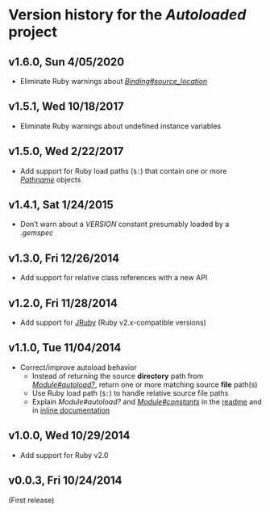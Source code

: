 # Version history for the _Autoloaded_ project

## <a name="v1.6.0"></a>v1.6.0, Sun 4/05/2020

* Eliminate Ruby warnings about
  [_Binding#source_location_][Ruby-Core-Binding-source_location]

## <a name="v1.5.1"></a>v1.5.1, Wed 10/18/2017

* Eliminate Ruby warnings about undefined instance variables

## <a name="v1.5.0"></a>v1.5.0, Wed 2/22/2017

* Add support for Ruby load paths (`$:`) that contain one or more
  [_Pathname_][Ruby-Stdlib-Pathname] objects

## <a name="v1.4.1"></a>v1.4.1, Sat 1/24/2015

* Don’t warn about a _VERSION_ constant presumably loaded by a _.gemspec_

## <a name="v1.3.0"></a>v1.3.0, Fri 12/26/2014

* Add support for relative class references with a new API

## <a name="v1.2.0"></a>v1.2.0, Fri 11/28/2014

* Add support for [JRuby][JRuby] (Ruby v2.x-compatible versions)

## <a name="v1.1.0"></a>v1.1.0, Tue 11/04/2014

* Correct/improve autoload behavior
  * Instead of returning the source **directory** path from
    [_Module#autoload?_][Ruby-Core-Module-autoload], return one or more matching
    source **file** path(s)
  * Use Ruby load path (`$:`) to handle relative source file paths
  * Explain _Module#autoload?_ and
    [_Module#constants_][Ruby-Core-Module-constants] in the [readme][readme] and
    in [inline documentation][inline-documentation]

## <a name="v1.0.0"></a>v1.0.0, Wed 10/29/2014

* Add support for Ruby v2.0

## <a name="v0.0.3"></a>v0.0.3, Fri 10/24/2014

(First release)

[JRuby]:                             https://www.jruby.org/
[Ruby-Core-Binding-source_location]: https://ruby-doc.org/core/Binding.html#method-i-source_location "‘Binding#source_location’ method in the Ruby Core Library"
[Ruby-Core-Module-autoload]:         https://ruby-doc.org/core/Module.html#method-i-autoload-3F      "‘Module#autoload’ method in the Ruby Core Library"
[Ruby-Core-Module-constants]:        https://ruby-doc.org/core/Module.html#method-i-constants        "‘Module#constants’ method in the Ruby Core Library"
[Ruby-Stdlib-Pathname]:              https://ruby-doc.org/stdlib/libdoc/pathname/rdoc/Pathname.html  "‘Pathname’ class in the Ruby Standard Library"
[readme]:                            https://github.com/njonsson/autoloaded/blob/master/README.md    "Autoloaded readme"
[inline-documentation]:              https://www.rubydoc.info/github/njonsson/autoloaded             "Autoloaded inline documentation"
